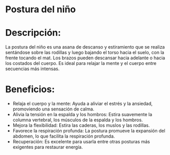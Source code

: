 # Postura del niño

# Descripción:

La postura del niño es una asana de descanso y estiramiento que se realiza sentándose sobre las rodillas y luego bajando el torso hacia el suelo, con la frente tocando el mat. Los brazos pueden descansar hacia adelante o hacia los costados del cuerpo. Es ideal para relajar la mente y el cuerpo entre secuencias más intensas.

# Beneficios:

- Relaja el cuerpo y la mente: Ayuda a aliviar el estrés y la ansiedad, promoviendo una sensación de calma.
- Alivia la tensión en la espalda y los hombros: Estira suavemente la columna vertebral, los músculos de la espalda y los hombros.
- Mejora la flexibilidad: Estira las caderas, los muslos y las rodillas.
- Favorece la respiración profunda: La postura promueve la expansión del abdomen, lo que facilita la respiración profunda.
- Recuperación: Es excelente para usarla entre otras posturas más exigentes para restaurar energía.
